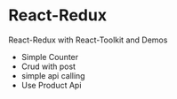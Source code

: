 # React-Redux
React-Redux with React-Toolkit and Demos
 - Simple Counter
 - Crud with post
 - simple api calling
 - Use Product Api
 
